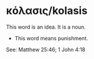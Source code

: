# κόλασις/kolasis
This word is an idea. It is a noun.
* This word means punishment.

See: Matthew 25:46; 1 John 4:18
